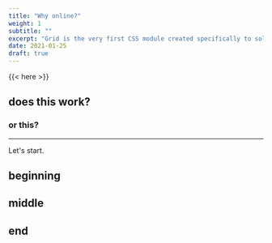 ```yaml
---
title: "Why online?"
weight: 1
subtitle: ""
excerpt: "Grid is the very first CSS module created specifically to solve the layout problems we’ve all been hacking our way around for as long as we’ve been making websites."
date: 2021-01-25
draft: true
---
```


{{< here >}}


## does this work?

### or this?

---

Let's start.

## beginning

## middle

## end
